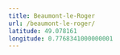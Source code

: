 ```yaml
---
title: Beaumont-le-Roger
url: /beaumont-le-roger/
latitude: 49.078161
longitude: 0.7768341000000001
---
```


